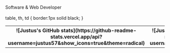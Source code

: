 Software & Web Developer</br></br>
table, th, td {
  border:1px solid black;
}
<table style="width:100%">
  <tr>
    <th>![Justus's GitHub stats](https://github-readme-stats.vercel.app/api?username=justus57&show_icons=true&theme=radical)</th>
    <th>![Justus's GitHub stats](https://github-readme-stats.vercel.app/api?username=justus57&count_private=true)</th>
  
  </tr>
  </table>



